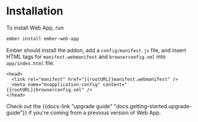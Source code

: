 # Installation

To install Web App, run

```sh
ember install ember-web-app
```

Ember should install the addon, add a `config/manifest.js` file, and insert HTML tags for `manifest.webmanifest` and `browserconfig.xml` into `app/index.html` file.

```
<head>
  <link rel="manifest" href="{{rootURL}}manifest.webmanifest" />
  <meta name="msapplication-config" content="{{rootURL}}browserconfig.xml" />
</head>
```

Check out the {{docs-link "upgrade guide" "docs.getting-started.upgrade-guide"}} if you're coming from a previous version of Web App.
